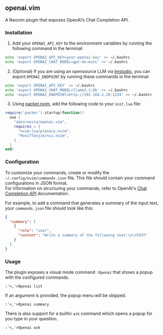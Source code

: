 ## openai.vim

A Neovim plugin that exposes OpenAI’s Chat Completion API.

### Installation

1. Add your `OPENAI_API_KEY` to the environment variables by running the following command in the terminal:
```bash
echo 'export OPENAI_API_KEY=your-openai-key' >> ~/.bashrc
echo 'export OPENAI_CHAT_MODEL=gpt-4o-mini' >> ~/.bashrc
```

2. (Optional) If you are using an opensource LLM via [lmstudio](https://lmstudio.ai/), you can export `OPENAI_ENDPOINT` by running these commands in the terminal:
```bash
echo 'export OPENAI_API_KEY' >> ~/.bashrc
echo 'export OPENAI_CHAT_MODEL=llama3.1:8b' >> ~/.bashrc
echo 'export OPENAI_ENDPOINT=http://192.168.2.20:1234' >> ~/.bashrc
```

3. Using [packer.nvim](https://github.com/wbthomason/packer.nvim), add the following code to your `init.lua` file:
```lua
require('packer').startup(function()
  use {
    "aminroosta/openai.vim",
    requires = {
      "nvim-lua/plenary.nvim",
      "MunifTanjim/nui.nvim",
    }
  }
end)
```

### Configuration
To customize your commands, create or modify the `~/.config/nvim/commands.json` file. This file should contain your command configurations in JSON format.  
For information on structuring your commands, refer to OpenAI's [Chat Completion API](https://platform.openai.com/docs/guides/text-generation/chat-completions-api) documentation.

For example, to add a command that generates a summary of the input text, your `commands.json` file should look like this:
```json
{
  "summary": [
    {
      "role": "user",
      "content": "Write a summary of the following text:\n\nTEXT"
    }
  ]
}
```

### Usage

The plugin exposes a visual mode command `:Openai` that shows a popup with the configured commands.

```vim
:'<,'>Openai list
```

If an argument is provided, the popup menu will be skipped.

```vim
:'<,'>Openai summary
```

There is also support for a builtin `ask` command which opens a popup for you type in your question.

```vim
:'<,'>Openai ask
```
